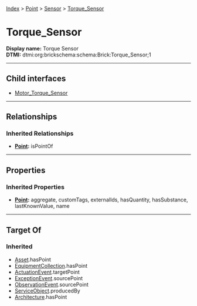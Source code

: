 [Index](../../../Index.md) > [Point](../../Point.md) > [Sensor](../Sensor.md) > [Torque_Sensor](#)
# Torque_Sensor

**Display name:** Torque Sensor<br />
**DTMI:** dtmi:org:brickschema:schema:Brick:Torque_Sensor;1

---

## Child interfaces
* [Motor_Torque_Sensor](Motor_Torque_Sensor.md)

---

## Relationships

### Inherited Relationships
* **[Point](../../Point.md):** isPointOf

---

## Properties

### Inherited Properties
* **[Point](../../Point.md):** aggregate, customTags, externalIds, hasQuantity, hasSubstance, lastKnownValue, name

---

## Target Of
### Inherited
* [Asset](../../../Asset/Asset.md).hasPoint
* [EquipmentCollection](../../../Collection/AssetCollection/EquipmentCollection/EquipmentCollection.md).hasPoint
* [ActuationEvent](../../../Event/PointEvent/ActuationEvent.md).targetPoint
* [ExceptionEvent](../../../Event/PointEvent/ExceptionEvent.md).sourcePoint
* [ObservationEvent](../../../Event/PointEvent/ObservationEvent.md).sourcePoint
* [ServiceObject](../../../Information/ServiceObject/ServiceObject.md).producedBy
* [Architecture](../../../Space/Architecture/Architecture.md).hasPoint

